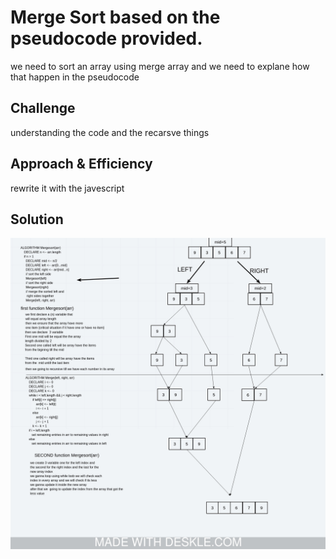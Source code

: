 # Merge Sort based on the pseudocode provided.
we need to sort an array using merge array and we need to explane how that happen in the pseudocode


## Challenge
understanding the code and the recarsve things

## Approach & Efficiency
rewrite it with the javescript
## Solution
![](../assets/margeSort.jpeg)
